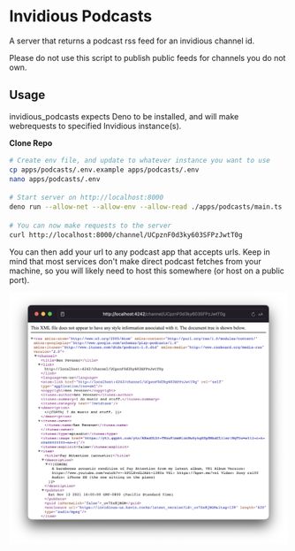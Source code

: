 # Invidious Podcasts

A server that returns a podcast rss feed for an invidious channel id.

Please do not use this script to publish public feeds for channels you do not own.

## Usage

invidious_podcasts expects Deno to be installed, and will make webrequests to specified Invidious instance(s).

**Clone Repo**

```sh
# Create env file, and update to whatever instance you want to use
cp apps/podcasts/.env.example apps/podcasts/.env
nano apps/podcasts/.env

# Start server on http://localhost:8000
deno run --allow-net --allow-env --allow-read ./apps/podcasts/main.ts

# You can now make requests to the server
curl http://localhost:8000/channel/UCpznF0d3ky603SFPzJwtT0g
```

You can then add your url to any podcast app that accepts urls. Keep in mind that most services don't make direct podcast fetches from your machine, so you will likely need to host this somewhere (or host on a public port).

![web request](./docs/example-response.png)
